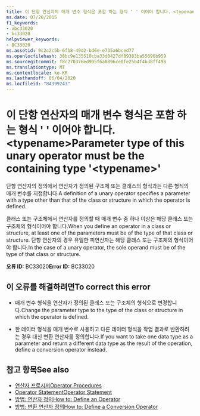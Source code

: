 ```yaml
---
title: 이 단항 연산자의 매개 변수 형식은 포함 하는 형식 ' ' 이어야 합니다. <typename>
ms.date: 07/20/2015
f1_keywords:
- vbc33020
- bc33020
helpviewer_keywords:
- BC33020
ms.assetid: 9c2c2c5b-6f18-49d2-bd6e-e735a6bced77
ms.openlocfilehash: 38bc9e135510cba33d0427df89383ba55696b959
ms.sourcegitcommit: f8c270376ed905f6a8896ce0fe25b4f4b38ff498
ms.translationtype: MT
ms.contentlocale: ko-KR
ms.lasthandoff: 06/04/2020
ms.locfileid: "84399243"
---
```

# <a name="parameter-type-of-this-unary-operator-must-be-the-containing-type-typename"></a><span data-ttu-id="4dd66-102">이 단항 연산자의 매개 변수 형식은 포함 하는 형식 ' ' 이어야 합니다. \<typename></span><span class="sxs-lookup"><span data-stu-id="4dd66-102">Parameter type of this unary operator must be the containing type '\<typename>'</span></span>
<span data-ttu-id="4dd66-103">단항 연산자의 정의에서 연산자가 정의된 구조체 또는 클래스의 형식과는 다른 형식의 매개 변수를 지정합니다.</span><span class="sxs-lookup"><span data-stu-id="4dd66-103">A definition of a unary operator specifies a parameter with a type other than that of the class or structure in which the operator is defined.</span></span>  
  
 <span data-ttu-id="4dd66-104">클래스 또는 구조체에서 연산자를 정의할 때 매개 변수 중 하나 이상은 해당 클래스 또는 구조체의 형식이어야 합니다.</span><span class="sxs-lookup"><span data-stu-id="4dd66-104">When you define an operator in a class or structure, at least one of the parameters must be of the type of that class or structure.</span></span> <span data-ttu-id="4dd66-105">단항 연산자의 경우 유일한 피연산자는 해당 클래스 또는 구조체의 형식이어야 합니다.</span><span class="sxs-lookup"><span data-stu-id="4dd66-105">In the case of a unary operator, the sole operand must be of the type of that class or structure.</span></span>  
  
 <span data-ttu-id="4dd66-106">**오류 ID:** BC33020</span><span class="sxs-lookup"><span data-stu-id="4dd66-106">**Error ID:** BC33020</span></span>  
  
## <a name="to-correct-this-error"></a><span data-ttu-id="4dd66-107">이 오류를 해결하려면</span><span class="sxs-lookup"><span data-stu-id="4dd66-107">To correct this error</span></span>  
  
- <span data-ttu-id="4dd66-108">매개 변수 형식을 연산자가 정의된 클래스 또는 구조체의 형식으로 변경합니다.</span><span class="sxs-lookup"><span data-stu-id="4dd66-108">Change the parameter type to the type of the class or structure in which the operator is defined.</span></span>  
  
- <span data-ttu-id="4dd66-109">한 데이터 형식을 매개 변수로 사용하고 다른 데이터 형식을 작업 결과로 반환하려는 경우 대신 변환 연산자를 정의합니다.</span><span class="sxs-lookup"><span data-stu-id="4dd66-109">If you want to take one data type as a parameter and return a different data type as the result of the operation, define a conversion operator instead.</span></span>  
  
## <a name="see-also"></a><span data-ttu-id="4dd66-110">참고 항목</span><span class="sxs-lookup"><span data-stu-id="4dd66-110">See also</span></span>

- [<span data-ttu-id="4dd66-111">연산자 프로시저</span><span class="sxs-lookup"><span data-stu-id="4dd66-111">Operator Procedures</span></span>](../programming-guide/language-features/procedures/operator-procedures.md)
- [<span data-ttu-id="4dd66-112">Operator Statement</span><span class="sxs-lookup"><span data-stu-id="4dd66-112">Operator Statement</span></span>](../language-reference/statements/operator-statement.md)
- [<span data-ttu-id="4dd66-113">방법: 연산자 정의</span><span class="sxs-lookup"><span data-stu-id="4dd66-113">How to: Define an Operator</span></span>](../programming-guide/language-features/procedures/how-to-define-an-operator.md)
- [<span data-ttu-id="4dd66-114">방법: 변환 연산자 정의</span><span class="sxs-lookup"><span data-stu-id="4dd66-114">How to: Define a Conversion Operator</span></span>](../programming-guide/language-features/procedures/how-to-define-a-conversion-operator.md)
